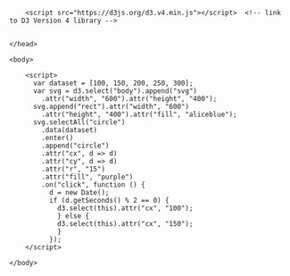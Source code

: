 <!DOCTYPE html>
<html lang="en">
	<head>
		<meta charset="utf-8">
		<title>Six Blue Circles</title>

		<script src="https://d3js.org/d3.v4.min.js"></script>  <!-- link to D3 Version 4 library -->


	</head>

	<body>

		<script>
		  var dataset = [100, 150, 200, 250, 300];
		  var svg = d3.select("body").append("svg")
		    .attr("width", "600").attr("height", "400");
		  svg.append("rect").attr("width", "600")
		    .attr("height", "400").attr("fill", "aliceblue");
		  svg.selectAll("circle")
		    .data(dataset)
		    .enter()
		    .append("circle")
		    .attr("cx", d => d)
		    .attr("cy", d => d)
		    .attr("r", "15")
		    .attr("fill", "purple")
		    .on("click", function () {
		      d = new Date();
		      if (d.getSeconds() % 2 == 0) {
		        d3.select(this).attr("cx", "100");
		        } else {
		        d3.select(this).attr("cx", "150");
		        }
		      });
		</script>

	</body>

</html>
